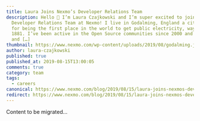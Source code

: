 ```yaml
---
title: Laura Joins Nexmo’s Developer Relations Team
description: Hello 🙂 I’m Laura Czajkowski and I’m super excited to join the
  Developer Relations Team at Nexmo! I live in Godalming, England a city famous
  for being the first place in the world to get public electricity, way back in
  1881. I’ve been active in the Open Source communities since 2000 and have led
  and […]
thumbnail: https://www.nexmo.com/wp-content/uploads/2019/08/godalming.jpeg
author: laura-czajkowski
published: true
published_at: 2019-08-15T13:00:05
comments: true
category: team
tags:
  - careers
canonical: https://www.nexmo.com/blog/2019/08/15/laura-joins-nexmos-developer-relations-team-dr
redirect: https://www.nexmo.com/blog/2019/08/15/laura-joins-nexmos-developer-relations-team-dr
---
```

Content to be migrated...